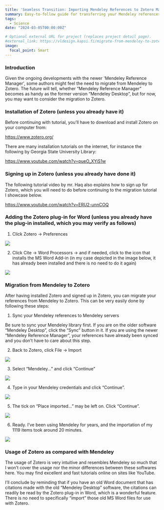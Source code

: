 ```yaml
---
title: 'Seamless Transition: Importing Mendeley References to Zotero Made Easy'
summary: Easy-to-follow guide for transferring your Mendeley references to Zotero. 
tags:
  - Science
date: "2024-03-05T00:00:00Z"

# Optional external URL for project (replaces project detail page).
#external_link: https://vldesign.kapsi.fi/migrate-from-mendeley-to-zotero/
image:
  focal_point: Smart
---
```



### Introduction

Given the ongoing developments with the newer 'Mendeley Reference Manager', some authors might feel the need to migrate from Mendeley to Zotero. The future will tell, whether “Mendeley Reference Manager” becomes as handy as the former version “Mendeley Desktop”, but for now, you may want to consider the migration to Zotero. 

### Installation of Zotero (unless you already have it)

Before continuing with tutorial, you’ll have to download and install Zotero on your computer from:

https://www.zotero.org/

There are many installation tutorials on the internet, for instance the following by Georgia State University Library:

https://www.youtube.com/watch?v=pueO_XYiS1w


### Signing up in Zotero (unless you already have done it)

The following tutorial video by mr. Haq also explains how to sign up for Zotero, which you will need to do before continuing to the migration tutorial I showcase below.

https://www.youtube.com/watch?v=ERU2-unnCOQ


### Adding the Zotero plug-in for Word (unless you already have the plug-in installed, which you may verify as follows)

1. Click Zotero → Preferences 


![](zotero1.png)


2. Click Cite → Word Processors → and if needed, click to the icon that installs the MS Word Add-in (in my case depicted in the image below, it has already been installed and there is no need to do it again)

![](zotero2.png)


### Migration from Mendeley to Zotero

After having installed Zotero and signed up in Zotero, you can migrate your references from Mendeley to Zotero. This can be very easily done by following these steps:

1. Sync your Mendeley references to Mendeley servers


Be sure to sync your Mendeley library first. If you are on the older software “Mendeley Desktop”, click the “Sync” button in it. If you are using the newer “Mendeley Reference Manager”, your references have already been synced and you don’t have to care about this step.


2. Back to Zotero, click File → Import

![](zotero3.png)


3. Select “Mendeley…” and click “Continue"

![](zotero4.png)


4. Type in your Mendeley credentials and click “Continue”.


![](zotero5.png)

5. The tick on “Place imported…” may be left on. Click “Continue”.

![](zotero6.png)


6. Ready. I’ve been using Mendeley for years, and the importation of my 1119 items took around 20 minutes.


![](zotero7.png)

### Usage of Zotero as compared with Mendeley

The usage of Zotero is very intuitive and resembles Mendeley so much that I won’t cover the usage nor the minor differences between these softwares here. You may find excellent and fast tutorials online on sites like YouTube. 

I’ll conclude by reminding that if you have an old Word document that has citations made with the old “Mendeley Desktop” software, the citations can readily be read by the Zotero plug-in in Word, which is a wonderful feature. There is no need to specifically “import” those old MS Word files for use with Zotero.
